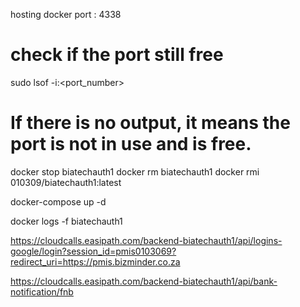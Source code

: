 

hosting docker port :  4338

# check if the port still free
sudo lsof -i:<port_number>
# If there is no output, it means the port is not in use and is free.

docker stop biatechauth1
docker rm biatechauth1
docker rmi 010309/biatechauth1:latest

docker-compose up -d

docker logs -f biatechauth1



https://cloudcalls.easipath.com/backend-biatechauth1/api/logins-google/login?session_id=pmis0103069?redirect_uri=https://pmis.bizminder.co.za

https://cloudcalls.easipath.com/backend-biatechauth1/api/bank-notification/fnb

